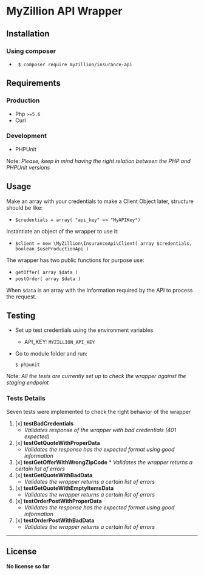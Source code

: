 MyZillion API Wrapper
=====================

Installation
------------
### Using composer
 * ``` $ composer require myzillion/insurance-api```

Requirements
------------

### Production
 * Php `>=5.6`
 * Curl

### Development
 * PHPUnit

Note: *Please, keep in mind having the right relation between the PHP and PHPUnit versions*

Usage
-----
Make an array with your credentials to make a Client Object later, structure should be like:
 * `$credentials = array( "api_key" => "MyAPIKey")`

Instantiate an object of the wrapper to use it:
 * `$client = new \MyZillion\InsuranceApi\Client( array $credentials, boolean $useProductionApi )`

The wrapper has two public functions for purpose use:
 * `getOffer( array $data )`
 * `postOrder( array $data )`

When `$data` is an array with the information required by the API to process the request.

Testing
-------
 * Set up test credentials using the environment variables
   * API_KEY: `MYZILLION_API_KEY`
 * Go to module folder and run:

    `$ phpunit`

Note: *All the tests are currently set up to check the wrapper against the staging endpoint*

### Tests Details
Seven tests were implemented to check the right behavior of the wrapper
  1. [x] **testBadCredentials**
     * *Validates response of the wrapper with bad credentials (401 expected)*
  2. [x] **testGetQuoteWithProperData**
     * *Validates the response has the expected format using good information*
  3. [x] **testGetOfferWithWrongZipCode**
    * *Validates the wrapper returns a certain list of errors*
  4. [x] **testGetQuoteWithBadData**
     * *Validates the wrapper returns a certain list of errors*
  5. [x] **testGetQuoteWithEmptyItemsData**
     * *Validates the wrapper returns a certain list of errors*
  6. [x] **testOrderPostWithProperData**
     * *Validates the response has the expected format using good information*
  7. [x] **testOrderPostWithBadData**
     * *Validates the wrapper returns a certain list of errors*

___
License
-------
**No license so far**
